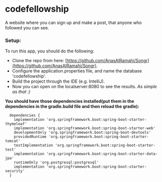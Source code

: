 # codefellowship
A website where you can sign up and make a post, that anyone who followed you can see.

### Setup:
To run this app, you should do the following:
+ Clone the repo from here: [https://github.com/AnasAlRamahi/Songr](https://github.com/AnasAlRamahi/Songr).
+ Configure the application.properties file, and name the database 'codefellowship'.
+ Build the project through the IDE (e.g. IntelliJ).
+ Now you can open on the localserver:8080 to see the results.
  *As simple as that :)*


**You should have those dependencies installed(put them in the dependencies in the gradle.build file and then reload the gradle):**

      dependencies {
        implementation 'org.springframework.boot:spring-boot-starter-thymeleaf'
	    implementation 'org.springframework.boot:spring-boot-starter-web'
	    developmentOnly 'org.springframework.boot:spring-boot-devtools'
	    providedRuntime 'org.springframework.boot:spring-boot-starter-tomcat'
	    testImplementation 'org.springframework.boot:spring-boot-starter-test'
	    implementation 'org.springframework.boot:spring-boot-starter-data-jpa'
	    runtimeOnly 'org.postgresql:postgresql'
	    implementation 'org.springframework.boot:spring-boot-starter-security'
      }

